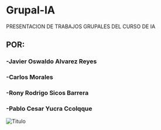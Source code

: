 # Grupal-IA
PRESENTACION DE TRABAJOS GRUPALES DEL CURSO DE IA 

## POR:
### -Javier Oswaldo Alvarez Reyes
### -Carlos Morales
### -Rony Rodrigo Sicos Barrera
### -Pablo Cesar Yucra Ccolqque

![Titulo](https://user-images.githubusercontent.com/40539959/188541032-e9528782-9b14-4b21-8109-4cc945d34029.jpg)
